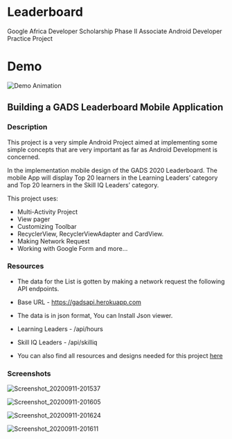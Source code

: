 # Leaderboard
Google Africa Developer Scholarship Phase II Associate Android Developer Practice Project

# Demo
![Demo Animation](screenshots/demo.gif)

## Building a GADS Leaderboard Mobile Application

### Description
This project is a very simple Android Project aimed at implementing some simple concepts that are very important as far as Android Development is concerned.

In the implementation mobile design of the GADS 2020 Leaderboard. The mobile App will display Top 20 learners in the Learning Leaders’ category and Top 20 learners in the Skill IQ Leaders’ category.

This project uses:
 + Multi-Activity Project
 + View pager
 + Customizing Toolbar
 + RecyclerView, RecyclerViewAdapter and CardView.
 + Making Network Request
 + Working with Google Form and more...

### Resources
 - The data  for the List is gotten by making a network request the following API endpoints.
 - Base URL - https://gadsapi.herokuapp.com
 - The data is in json format, You can Install Json viewer.
 - Learning Leaders - /api/hours
 - Skill IQ Leaders - /api/skilliq

 - You can also find all resources and designs needed for this project [here](https://drive.google.com/drive/folders/1l-huMnFzu0Lh_olBCzHgovsUCwbKouMb?usp=sharing)
 
 ### Screenshots
 
 ![Screenshot_20200911-201537](https://user-images.githubusercontent.com/58033364/92967135-a16cd480-f470-11ea-9e7f-9abe18fcdd42.png)

![Screenshot_20200911-201605](https://user-images.githubusercontent.com/58033364/92967417-222bd080-f471-11ea-9739-12b9444bd6aa.png)

![Screenshot_20200911-201624](https://user-images.githubusercontent.com/58033364/92967464-3079ec80-f471-11ea-98b9-ad3d0512bc45.png)

![Screenshot_20200911-201611](https://user-images.githubusercontent.com/58033364/92967439-2952de80-f471-11ea-8587-c959a47e2d27.png)


